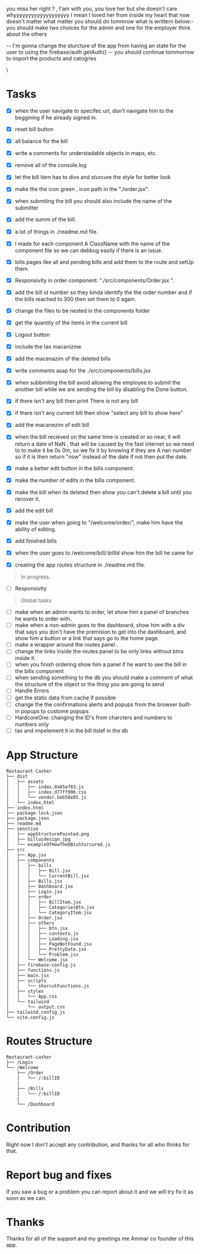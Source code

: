 you miss her right ? , 
I'am with you,
you love her
but she doesn't care
whyyyyyyyyyyyyyyyyyyy
I mean I loved her from inside my heart
that now doesn't matter
what matter you should do tommrow what is writtern below:-
you should make two choices for the admin and one for the employer
think about the others





-- I'm gonna change the sturcture of the app from having an state for the user to using the firebase/auth getAuth()
-- you should continue tommorrow to import the products and catogries

\

# Tasks

- [x] when the user navigate to specifec url, don't navigate him to the beggining if he already signed in.
- [x] reset bill button
- [x] all balance for the bill
- [x] write a comments for understadable objects in maps, etc.
- [x] remove all of the console.log
- [x] let the bill item has to divs and sturcure the style for better look
- [x] make the the icon green , icon path in the "./order.jsx".
- [x] when submiting the bill you should also include the name of the submitter
- [x] add the summ of the bill.

- [x] a lot of things in ./readme.md file.
- [x] I made for each component A ClassName with the name of the component file so we can debbug easily if there is an issue.
- [x] bills pages like all and pending bills and add them to the route and setUp them.
- [x] Responsivity in order component: "./src/components/Order.jsx ".
- [x] add the bill id number so they kinda identify the the order number and if the bills reached to 300 then set them to 0 again.
- [x] change the files to be nested in the components folder 
- [x] get the quantity of the items in the current bill
- [x] Logout button
- [x] include the tax macanizme
- [x] add the macenazim of the deleted bills
- [x] write comments asap for the ./src/components/bills.jsx
- [x] when subbmiting the bill avoid allowing the employee to submit the another bill while we are sending the bill by disabling the Done button.
- [x] if there isn't any bill then print There is not any bill
- [X] if there isn't any current bill then show "select any bill to show here"
- [x] add the macanezim of edit bill 
- [x] when the bill recieved on the same time is created or so near, it will return a date of NaN , that will be caused by the fast internet so we need to to make it be 0s 0m, so we fix it by knowing if they are A nan number so if it is then return "now" instead of the date if not then put the date.
- [x] make a better edit button in the bills component.
- [x] make the number of edits in the bills component.
- [x] make the bill when its deleted then show you can't delete a bill until you recover it.
- [x] add the edit bill
- [x] make the user when going to "/welcome/order/<the Id of the bill>", make him have the ability of editing.
- [x] add finished bills
- [x] when the user goes to /welcome/bill/:billId show him the bill he came for
- [x] creating the app routes structure in ./readme.md file.

> In progress.
- [ ] Responsivity 
 
> Global tasks
- [ ] make when an admin wants to order, let show him a panel of branches he wants to order with.
- [ ] make when a non-admin goes to the dashboard, show him with a div that says you don't have the premision to get into the dashboard, and show him a button or a link that says go to the home page.
- [ ] make a wrapper around the routes panel .
- [ ] change the links inside the routes panel to be only links without btns inside it.
- [ ] when you finish ordering show him a panel if he want to see the bill in the bills component
- [ ] when sending something to the db you should make a comment of what the structure of the object or the thing you are going to send
- [ ] Handle Errors
- [ ] get the static data from cache if possible
- [ ] change the the confirmations alerts and popups from the browser built-in popups to custome popups
- [ ] HardcoreOne: changing the ID's from charcters and numbers to numbers only
- [ ] tax and impelement it in the bill itslef in the db

# App Structure
```
Restaurant-Casher
├── dist 
|   ├── assets
│   │   ├── index.0a65ef83.js
│   │   ├── index.d77ff996.css
│   │   └── vendor.beb58e85.js
│   └── index.html
├── index.html
├── package-lock.json
├── package.json
├── readme.md
├── senstive
│   ├── appStructurePainted.png
│   ├── billuidesign.jpg
│   └── exampleOfHowTheDBisSturcured.js
├── src
│   ├── App.jsx
│   ├── components
│   │   ├── bills
│   │   │   ├── Bill.jsx
│   │   │   └── CurrentBill.jsx
│   │   ├── Bills.jsx
│   │   ├── Dashboard.jsx
│   │   ├── Login.jsx
│   │   ├── order
│   │   │   ├── BillItem.jsx
│   │   │   ├── CategoriesBtn.jsx
│   │   │   └── CategoryItem.jsx
│   │   ├── Order.jsx
│   │   ├── others
│   │   │   ├── btn.jsx
│   │   │   ├── contexts.js
│   │   │   ├── Loading.jsx
│   │   │   ├── PageNotFound.jsx
│   │   │   ├── PrettyDate.jsx
│   │   │   └── Problem.jsx
│   │   └── Welcome.jsx
│   ├── firebase-config.js
│   ├── functions.js
│   ├── main.jsx
│   ├── scripts
│   │   └── shorcutFunctions.js
│   ├── styles
│   │   └── App.css
│   └── tailwind
│       └── output.css
├── tailwind.config.js
└── vite.config.js
```


# Routes Structure
```
Restaurant-casher
├── /Login
└── /Welcome
    ├── /Order
    |   └── /:billID
    |
    ├── /Bills
    |   └── /:billID
    |
    └── /Dashboard
```


# Contribution
Right now I don't accept any contribution, and thanks for all who thinks for that.


# Report bug and fixes
If you saw a bug or a problem you can report about it and we will try fix it as soon as we can.



# Thanks
Thanks for all of the support and my greetings me Ammar co founder of this app. 





